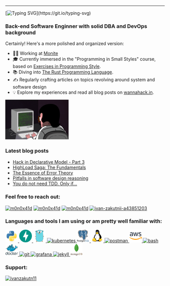 
---
[![Typing SVG](https://readme-typing-svg.demolab.com?font=Sometype+Mono&duration=1000&pause=1000&color=2FF745&repeat=false&random=true&width=435&lines=Oh%2C+hello+there%F0%9F%96%96%F0%9F%98%8A%2C+I'm+Ivan.)](https://git.io/typing-svg)
<h3 align="left">Back-end Software Enginner with solid DBA and DevOps background</h3>

Certainly! Here's a more polished and organized version:

- 👨‍💻 Working at [Monite](https://monite.com/)
- 🎓 Currently immersed in the "Programming in Small Styles" course, based on [Exercises in Programming Style](https://www.amazon.com/Exercises-Programming-Style-Cristina-Videira/dp/1482227371).
- 📚 Diving into [The Rust Programming Language](https://doc.rust-lang.org/book/#the-rust-programming-language).
- ✍️ Regularly crafting articles on topics revolving around system and software design
- 💡 Explore my experiences and read all blog posts on [wannahack.in](https://wannahack.in/).

<div style="display: flex; align-items: center;">
  <div style="margin-right: 20px;">
    <img src="https://github.com/m0n0x41d/m0n0x41d/blob/main/coder.gif" alt="Coder" width="200" height="125"/>
  </div>
</div>



### Latest blog posts
<!-- BLOG-POST-LIST:START -->
- [Hack in Declarative Model - Part 3](https://dev.to/m0n0x41d/hack-in-declarative-model-part-3-1jpp)
- [HighLoad Saga: The Fundamentals](https://dev.to/m0n0x41d/highload-saga-the-fundamentals-4kj4)
- [The Essence of Error Theory](https://dev.to/m0n0x41d/the-essence-of-error-theory-5h5m)
- [Pitfalls in software design reasoning](https://dev.to/m0n0x41d/pitfalls-in-software-design-reasoning-36jh)
- [You do not need TDD. Only if...](https://dev.to/m0n0x41d/you-do-not-need-tdd-only-if-ffj)
<!-- BLOG-POST-LIST:END -->

<h3 align="left">Feel free to reach out:</h3>
<p align="left">
<a href="mailto:zakutnii.ivan@gmail.com" target="blank"><img align="center" src="https://upload.wikimedia.org/wikipedia/commons/7/7e/Gmail_icon_%282020%29.svg" alt="m0n0x41d" height="30" width="40" /></a>
<a href="http://t.me/m0n0x41d" target="blank"><img align="center" src="https://upload.wikimedia.org/wikipedia/commons/8/82/Telegram_logo.svg" alt="m0n0x41d" height="30" width="40" /></a>
<a href="https://dev.to/m0n0x41d" target="blank"><img align="center" src="https://raw.githubusercontent.com/rahuldkjain/github-profile-readme-generator/master/src/images/icons/Social/devto.svg" alt="m0n0x41d" height="30" width="40" /></a>
<a href="https://linkedin.com/in/ivan-zakutnii-a43851203" target="blank"><img align="center" src="https://raw.githubusercontent.com/rahuldkjain/github-profile-readme-generator/master/src/images/icons/Social/linked-in-alt.svg" alt="ivan-zakutnii-a43851203" height="30" width="40" /></a>
</p>


<h3 align="left" style="text-decoration: none;">Languages and tools I am using or am pretty well familiar with:</h3>
<p align="left">
  <a href="https://www.python.org" target="_blank" rel="noreferrer">
    <img src="https://raw.githubusercontent.com/devicons/devicon/master/icons/python/python-original.svg" alt="python" width="40" height="40"/>
  </a>
  <a href="https://fastapi.tiangolo.com/" target="_blank" rel="noreferrer">
    <img src="https://raw.githubusercontent.com/devicons/devicon/master/icons/fastapi/fastapi-original.svg" alt="fastapi" width="40" height="40"/>
  </a>
  <a href="https://golang.org" target="_blank" rel="noreferrer">
    <img src="https://raw.githubusercontent.com/devicons/devicon/master/icons/go/go-original.svg" alt="go" width="40" height="40"/>
  </a>
  <a href="https://kubernetes.io" target="_blank" rel="noreferrer">
    <img src="https://www.vectorlogo.zone/logos/kubernetes/kubernetes-icon.svg" alt="kubernetes" width="40" height="40"/>
  </a>
  <a href="https://www.postgresql.org" target="_blank" rel="noreferrer">
    <img src="https://raw.githubusercontent.com/devicons/devicon/master/icons/postgresql/postgresql-original-wordmark.svg" alt="postgresql" width="40" height="40"/>
  </a>
  <a href="https://www.linux.org/" target="_blank" rel="noreferrer">
    <img src="https://raw.githubusercontent.com/devicons/devicon/master/icons/linux/linux-original.svg" alt="linux" width="40" height="40"/>
  </a>
  <a href="https://postman.com" target="_blank" rel="noreferrer">
    <img src="https://www.vectorlogo.zone/logos/getpostman/getpostman-icon.svg" alt="postman" width="40" height="40"/>
  </a>
  <a href="https://aws.amazon.com" target="_blank" rel="noreferrer">
    <img src="https://raw.githubusercontent.com/devicons/devicon/master/icons/amazonwebservices/amazonwebservices-original-wordmark.svg" alt="aws" width="40" height="40"/>
  </a>
  <a href="https://www.gnu.org/software/bash/" target="_blank" rel="noreferrer">
    <img src="https://www.vectorlogo.zone/logos/gnu_bash/gnu_bash-icon.svg" alt="bash" width="40" height="40"/>
  </a>
  <a href="https://www.docker.com/" target="_blank" rel="noreferrer">
    <img src="https://raw.githubusercontent.com/devicons/devicon/master/icons/docker/docker-original-wordmark.svg" alt="docker" width="40" height="40"/>
  </a>
  <a href="https://git-scm.com/" target="_blank" rel="noreferrer">
    <img src="https://www.vectorlogo.zone/logos/git-scm/git-scm-icon.svg" alt="git" width="40" height="40"/>
  </a>
  <a href="https://grafana.com" target="_blank" rel="noreferrer">
    <img src="https://www.vectorlogo.zone/logos/grafana/grafana-icon.svg" alt="grafana" width="40" height="40"/>
  </a>
  <a href="https://jekyllrb.com/" target="_blank" rel="noreferrer">
    <img src="https://www.vectorlogo.zone/logos/jekyllrb/jekyllrb-icon.svg" alt="jekyll" width="40" height="40"/>
  </a>
  <a href="https://www.mongodb.com/" target="_blank" rel="noreferrer">
    <img src="https://raw.githubusercontent.com/devicons/devicon/master/icons/mongodb/mongodb-original-wordmark.svg" alt="mongodb" width="40" height="40"/>
  </a>
</p>


<h3 align="left">Support:</h3>
<p>
  <a href="https://www.buymeacoffee.com/ivanzakutn11">
    <img src="https://cdn.buymeacoffee.com/buttons/v2/default-yellow.png" height="50" width="210" alt="ivanzakutn11" />
  </a>
</p>

